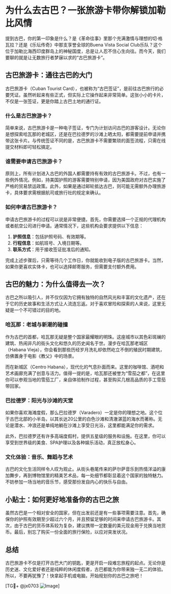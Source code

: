 # 为什么去古巴？一张旅游卡带你解锁加勒比风情

提到古巴，你的第一印象是什么？是《革命往事》里那个充满激情与理想的切·格瓦拉？还是《乐坛传奇》中那支享誉全球的Buena Vista Social Club乐队？这个位于加勒比海西印度群岛上的神秘国度，总是让人忍不住心生向往。而今天，我们要聊的就是让无数旅行者梦寐以求的“古巴旅游卡”。

## 古巴旅游卡：通往古巴的大门

古巴旅游卡（Cuban Tourist Card），也被称为“古巴签证”，是前往古巴旅行的必要凭证。虽然听起来有些正式，但实际上它操作起来非常简单。这张小小的卡片，不仅是一张签证，更是你踏上古巴土地的通行证。

### 什么是古巴旅游卡？

简单来说，古巴旅游卡是一种电子签证，专门为计划访问古巴的游客设计。无论你是想探索哈瓦那的老城区，还是在巴拉德罗的沙滩上晒太阳，都需要提前申请并携带这张卡片。与传统签证不同的是，古巴旅游卡不需要繁琐的面签流程，只需在线提交材料即可轻松搞定。

### 谁需要申请古巴旅游卡？

原则上，所有计划进入古巴的外国人都需要持有有效的古巴旅游卡。不过，也有一些例外情况。例如，持美国护照的游客需要特别申请，因为美国政府对古巴实施了严格的贸易禁运政策。此外，如果是通过邮轮抵达古巴，则可能无需额外办理旅游卡，具体要求需根据航司或旅行社的规定来确认。

### 如何申请古巴旅游卡？

申请古巴旅游卡的过程可以说是非常便捷。首先，你需要选择一个正规的代理机构或者航空公司进行申请。通常情况下，这些机构会要求提供以下信息：

1. **护照信息**：包括护照号码、有效期等。
2. **行程信息**：如航班号、入境日期等。
3. **联系方式**：用于接收签证批准后的通知。

完成上述步骤后，只需等待几个工作日，你就能收到电子版的古巴旅游卡。当然，如果你更喜欢实体卡，也可以选择邮寄服务，但需要支付额外费用。

## 古巴的魅力：为什么值得去一次？

古巴之所以吸引人，并不仅仅因为它拥有独特的自然风光和丰富的文化遗产，还在于它的历史故事和生活方式让人流连忘返。对于喜欢冒险和探索的人来说，这里无疑是一个不可错过的目的地。

### 哈瓦那：老城与新潮的碰撞

作为古巴的首都，哈瓦那无疑是整个国家最耀眼的明珠。这座城市以其色彩斑斓的建筑、热闹非凡的街头文化和悠久的历史闻名于世。漫步在哈瓦那老城区（Habana Vieja），你会看到那些历经岁月洗礼却依然屹立不倒的殖民时期建筑，仿佛置身于电影《教父》中的场景。

而在新城区（Centro Habana），现代化的气息扑面而来。这里的咖啡馆、酒吧和艺术画廊充满了创意与活力。值得一提的是，哈瓦那还被誉为“雪茄之都”，在这里你可以参观当地的雪茄工厂，亲自体验制作过程，甚至购买几根高品质的手工雪茄带回家。

### 巴拉德罗：阳光与沙滩的天堂

如果你喜欢海滩度假，那么巴拉德罗（Varadero）一定是你的理想之地。这个位于古巴北部的小半岛，以其长达20公里的白色沙滩和清澈湛蓝的海水而著称。无论是潜水、冲浪还是单纯地躺在沙滩上享受日光浴，这里都能满足你的需求。

此外，巴拉德罗还有许多高端度假村，提供五星级的服务和设施。在这里，你可以享受到世界级的美食、SPA护理以及各种娱乐活动，真正放松身心。

### 文化体验：音乐、舞蹈与艺术

古巴的文化生活同样令人叹为观止。从街头巷尾传来的萨尔萨音乐到热情洋溢的康加舞步，再到博物馆里的精美艺术品，每一处细节都彰显着这个国家的独特魅力。不妨参加一场当地的音乐节，感受那份发自内心的快乐与自由。

## 小贴士：如何更好地准备你的古巴之旅

虽然古巴是一个相对安全的国家，但在出发前还是有一些事项需要注意。首先，确保你的护照有效期至少超过六个月，并且预留足够的时间来申请古巴旅游卡。其次，由于古巴的货币体系较为复杂，建议携带一定数量的美元现金用于兑换当地货币。最后，别忘了购买一份全面的旅行保险，以应对突发状况。

## 总结

古巴旅游卡不仅是打开古巴大门的钥匙，更是开启一段难忘旅程的起点。无论你是历史迷、文化爱好者还是纯粹的休闲度假者，古巴都能为你带来独一无二的体验。所以，不要再犹豫了！快拿起手机或电脑，开始规划你的古巴之旅吧！

[TG💪+ @jx0703 ![Image](https://github.com/user-attachments/assets/dbca1d08-cadb-493c-b0ec-ad6f7a83f270)]